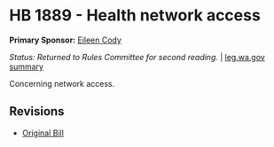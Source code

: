 # HB 1889 - Health network access
**Primary Sponsor:** [Eileen Cody](/person/leg/eileen.cody.md)

*Status: Returned to Rules Committee for second reading.* | [leg.wa.gov summary](https://app.leg.wa.gov/billsummary?BillNumber=1889&Year=2021)

Concerning network access.

## Revisions
* [Original Bill](1/)